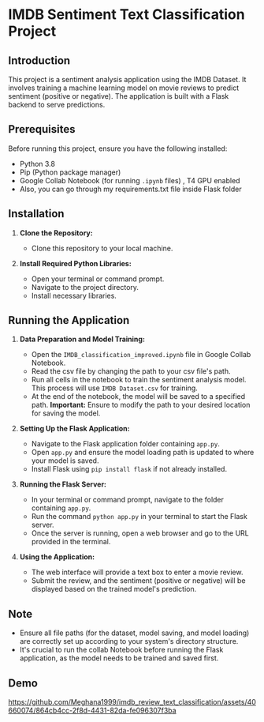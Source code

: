 # IMDB Sentiment Text Classification Project

## Introduction
This project is a sentiment analysis application using the IMDB Dataset. It involves training a machine learning model on movie reviews to predict sentiment (positive or negative). The application is built with a Flask backend to serve predictions.

## Prerequisites
Before running this project, ensure you have the following installed:
- Python 3.8  
- Pip (Python package manager)
- Google Collab Notebook (for running `.ipynb` files) , T4 GPU enabled
- Also, you can go through my requirements.txt file inside Flask folder

## Installation

1. **Clone the Repository:**
   - Clone this repository to your local machine.

2. **Install Required Python Libraries:**
   - Open your terminal or command prompt.
   - Navigate to the project directory.
   - Install necessary libraries.  

## Running the Application

1. **Data Preparation and Model Training:**
   - Open the `IMDB_classification_improved.ipynb` file in Google Collab Notebook.
   - Read the csv file by changing the path to your csv file's path.
   - Run all cells in the notebook to train the sentiment analysis model. This process will use `IMDB Dataset.csv` for training. 
   - At the end of the notebook, the model will be saved to a specified path. **Important:** Ensure to modify the path to your desired location for saving the model.

2. **Setting Up the Flask Application:**
   - Navigate to the Flask application folder containing `app.py`.
   - Open `app.py` and ensure the model loading path is updated to where your model is saved.
   - Install Flask using `pip install flask` if not already installed.

3. **Running the Flask Server:**
   - In your terminal or command prompt, navigate to the folder containing `app.py`.
   - Run the command `python app.py` in your terminal to start the Flask server.
   - Once the server is running, open a web browser and go to the URL provided in the terminal.

4. **Using the Application:**
   - The web interface will provide a text box to enter a movie review.
   - Submit the review, and the sentiment (positive or negative) will be displayed based on the trained model's prediction.

## Note
- Ensure all file paths (for the dataset, model saving, and model loading) are correctly set up according to your system's directory structure.
- It's crucial to run the collab Notebook before running the Flask application, as the model needs to be trained and saved first.

## Demo

https://github.com/Meghana1999/imdb_review_text_classification/assets/40660074/864cb4cc-2f8d-4431-82da-fe096307f3ba



  
